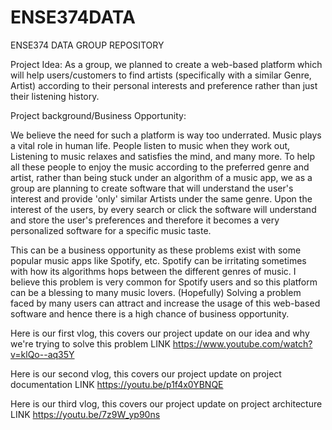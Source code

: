# ENSE374DATA
ENSE374 DATA GROUP REPOSITORY 

Project Idea:
As a group, we planned to create a web-based platform which will help users/customers to find artists (specifically with a similar Genre, Artist) according to their personal interests and preference rather than just their listening history.

Project background/Business Opportunity:

We believe the need for such a platform is way too underrated. Music plays a vital role in human life. People listen to music when they work out, Listening to music relaxes and satisfies the mind, and many more. To help all these people to enjoy the music according to the preferred genre and artist, rather than being stuck under an algorithm of a music app, we as a group are planning to create software that will understand the user's interest and provide 'only' similar Artists under the same genre. Upon the interest of the users, by every search or click the software will understand and store the user's preferences and therefore it becomes a very personalized software for a specific music taste.

This can be a business opportunity as these problems exist with some popular music apps like Spotify, etc. Spotify can be irritating sometimes with how its algorithms hops between the different genres of music. I believe this problem is very common for Spotify users and so this platform can be a blessing to many music lovers. (Hopefully) Solving a problem faced by many users can attract and increase the usage of this web-based software and hence there is a high chance of business opportunity.



Here is our first vlog, this covers our project update on our idea and why we're trying to solve this problem
LINK https://www.youtube.com/watch?v=klQo--aq35Y


Here is our second vlog, this covers our project update on project documentation
LINK https://youtu.be/p1f4x0YBNQE


Here is our third vlog, this covers our project update on project architecture
LINK https://youtu.be/7z9W_yp90ns


